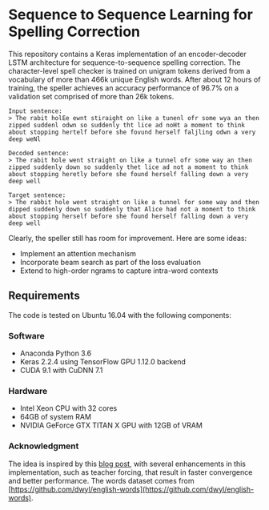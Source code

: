 # Sequence to Sequence Learning for Spelling Correction

This repository contains a Keras implementation of an encoder-decoder LSTM architecture for sequence-to-sequence spelling correction. The character-level spell checker is trained on unigram tokens derived from a vocabulary of more than 466k unique English words. After about 12 hours of training, the speller achieves an accuracy performance of 96.7% on a validation set comprised of more than 26k tokens.

```
Input sentence:
> The rabit holEe ewnt stiraight on like a tunenl ofr some wya an then zipped suddenl odwn so suddenly tht lice ad noHt a moment to think about stopping hertelf before she fovund herself faljling odwn a very deep weNl

Decoded sentence:
> The rabit hole went straight on like a tunnel ofr some way an then zipped suddenly down so suddenly thet lice ad not a moment to think about stopping heretly before she found herself falling down a very deep well

Target sentence:
> The rabbit hole went straight on like a tunnel for some way and then dipped suddenly down so suddenly that Alice had not a moment to think about stopping herself before she found herself falling down a very deep well
```

Clearly, the speller still has room for improvement. Here are some ideas:

* Implement an attention mechanism
* Incorporate beam search as part of the loss evaluation
* Extend to high-order ngrams to capture intra-word contexts

## Requirements
The code is tested on Ubuntu 16.04 with the following components:

### Software

* Anaconda Python 3.6
* Keras 2.2.4 using TensorFlow GPU 1.12.0 backend
* CUDA 9.1 with CuDNN 7.1

### Hardware

* Intel Xeon CPU with 32 cores
* 64GB of system RAM
* NVIDIA GeForce GTX TITAN X GPU with 12GB of VRAM

### Acknowledgment

The idea is inspired by this [blog post](https://machinelearnings.co/deep-spelling-9ffef96a24f6), with several enhancements in this implementation, such as teacher forcing, that result in faster convergence and better performance. The words dataset comes from [https://github.com/dwyl/english-words](https://github.com/dwyl/english-words).